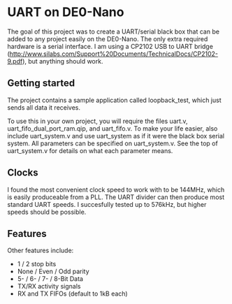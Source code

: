 # UART on DE0-Nano

The goal of this project was to create a UART/serial black box that can be
added to any project easily on the DE0-Nano. The only extra required hardware
is a serial interface. I am using a CP2102 USB to UART bridge
(http://www.silabs.com/Support%20Documents/TechnicalDocs/CP2102-9.pdf), but
anything should work.

## Getting started

The project contains a sample application called loopback_test, which just sends all data it receives. 

To use this in your own project, you will require the files uart.v,
uart_fifo_dual_port_ram.qip, and uart_fifo.v.  To make your life easier, also
include uart_system.v and use uart_system as if it were the black box serial
system. All parameters can be specified on uart_system.v.  See the top of
uart_system.v for details on what each parameter means.

## Clocks

I found the most convenient clock speed to work with to be 144MHz, which is
easily produceable from a PLL. The UART divider can then produce most standard
UART speeds. I succesfully tested up to 576kHz, but higher speeds should be
possible.

## Features

Other features include:

* 1 / 2 stop bits
* None / Even / Odd parity
* 5- / 6- / 7- / 8-Bit Data
* TX/RX activity signals
* RX and TX FIFOs (default to 1kB each)

